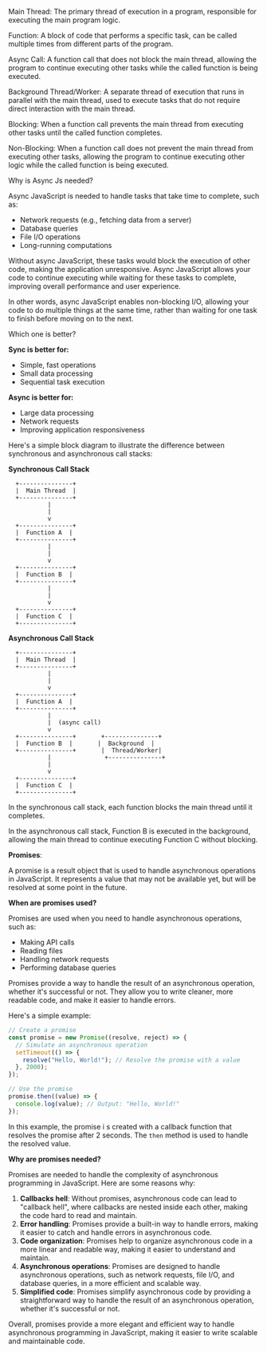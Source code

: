 Main Thread: The primary thread of execution in a program, responsible for executing the main program logic.

Function: A block of code that performs a specific task, can be called multiple times from different parts of the program.

Async Call: A function call that does not block the main thread, allowing the program to continue executing other tasks while the called function is being executed.

Background Thread/Worker: A separate thread of execution that runs in parallel with the main thread, used to execute tasks that do not require direct interaction with the main thread.

Blocking: When a function call prevents the main thread from executing other tasks until the called function completes.

Non-Blocking: When a function call does not prevent the main thread from executing other tasks, allowing the program to continue executing other logic while the called function is being executed.





Why is Async Js needed?


Async JavaScript is needed to handle tasks that take time to complete, such as:

* Network requests (e.g., fetching data from a server)
* Database queries
* File I/O operations
* Long-running computations

Without async JavaScript, these tasks would block the execution of other code, making the application unresponsive. Async JavaScript allows your code to continue executing while waiting for these tasks to complete, improving overall performance and user experience.

In other words, async JavaScript enables non-blocking I/O, allowing your code to do multiple things at the same time, rather than waiting for one task to finish before moving on to the next.





Which one is better?


**Sync is better for:**

* Simple, fast operations
* Small data processing
* Sequential task execution

**Async is better for:**

* Large data processing
* Network requests
* Improving application responsiveness






Here's a simple block diagram to illustrate the difference between synchronous and asynchronous call stacks:


**Synchronous Call Stack**
```
  +---------------+
  |  Main Thread  |
  +---------------+
           |
           |
           v
  +---------------+
  |  Function A  |
  +---------------+
           |
           |
           v
  +---------------+
  |  Function B  |
  +---------------+
           |
           |
           v
  +---------------+
  |  Function C  |
  +---------------+
```
**Asynchronous Call Stack**
```
  +---------------+
  |  Main Thread  |
  +---------------+
           |
           |
           v
  +---------------+
  |  Function A  |
  +---------------+
           |
           |  (async call)
           v
  +---------------+       +---------------+
  |  Function B  |       |  Background  |
  +---------------+       |  Thread/Worker|
           |               +---------------+
           |
           v
  +---------------+
  |  Function C  |
  +---------------+
```
In the synchronous call stack, each function blocks the main thread until it completes.

In the asynchronous call stack, Function B is executed in the background, allowing the main thread to continue executing Function C without blocking. 





**Promises**:


A promise is a result object that is used to handle asynchronous operations in JavaScript. It represents a value that may not be available yet, but will be resolved at some point in the future.


**When are promises used?**


Promises are used when you need to handle asynchronous operations, such as:

* Making API calls
* Reading files
* Handling network requests
* Performing database queries

Promises provide a way to handle the result of an asynchronous operation, whether it's successful or not. They allow you to write cleaner, more readable code, and make it easier to handle errors.

Here's a simple example:
```javascript
// Create a promise
const promise = new Promise((resolve, reject) => {
  // Simulate an asynchronous operation
  setTimeout(() => {
    resolve("Hello, World!"); // Resolve the promise with a value
  }, 2000);
});

// Use the promise
promise.then((value) => {
  console.log(value); // Output: "Hello, World!"
});
```
In this example, the promise i s created with a callback function that resolves the promise after 2 seconds. The `then` method is used to handle the resolved value.




**Why are promises needed?**


Promises are needed to handle the complexity of asynchronous programming in JavaScript. Here are some reasons why:


1. **Callbacks hell**: Without promises, asynchronous code can lead to "callback hell", where callbacks are nested inside each other, making the code hard to read and maintain.
2. **Error handling**: Promises provide a built-in way to handle errors, making it easier to catch and handle errors in asynchronous code.
3. **Code organization**: Promises help to organize asynchronous code in a more linear and readable way, making it easier to understand and maintain.
4. **Asynchronous operations**: Promises are designed to handle asynchronous operations, such as network requests, file I/O, and database queries, in a more efficient and scalable way.
5. **Simplified code**: Promises simplify asynchronous code by providing a straightforward way to handle the result of an asynchronous operation, whether it's successful or not.

Overall, promises provide a more elegant and efficient way to handle asynchronous programming in JavaScript, making it easier to write scalable and maintainable code.